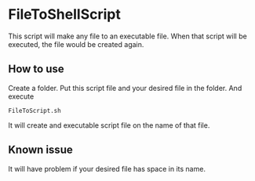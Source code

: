 # FileToShellScript

This script will make any file to an executable file. When that script will be executed, the file would be created again.

## How to use
Create a folder. Put this script file and your desired file in the folder. And execute

`FileToScript.sh`

It will create and executable script file on the name of that file.

## Known issue
It will have problem if your desired file has space in its name.
